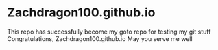 Zachdragon100.github.io
=======================

This repo has successfully become my goto repo for testing my git stuff
Congratulations, Zachdragon100.github.io
May you serve me well

